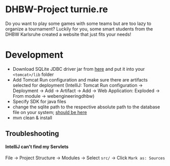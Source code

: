 # DHBW-Project turnie.re
Do you want to play some games with some teams but are too lazy to organize a tournament?
Luckily for you, some smart students from the DHBW Karlsruhe created a website that just fits your needs!

# Development
* Download SQLite JDBC driver jar from [here](https://oss.sonatype.org/content/repositories/releases/org/xerial/sqlite-jdbc/) and put it into your `<tomcat>/lib` folder
* Add Tomcat Run configuration and make sure there are artifacts selected for deployment (IntelliJ: Tomcat Run configuration -> Deployment -> Add -> Artifact -> Add -> Web Application: Exploded -> From module -> webengineeringdhbw)
* Specify SDK for java files
* change the sqlite path to the respective absolute path to the database file on your system;  [should be here](database.sqlite)
* mvn clean & install

## Troubleshooting
#### IntelliJ can't find my Servlets
File -> Project Structure -> Modules -> Select `src/` -> Click `Mark as: Sources`
